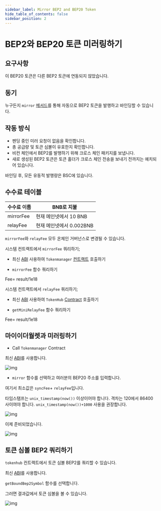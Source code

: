 ```yaml
---
sidebar_label: Mirror BEP2 and BEP20 Token
hide_table_of_contents: false
sidebar_position: 2
---
```


# BEP2와 BEP20 토큰 미러링하기

## 요구사항

이 BEP20 토큰은 다른 BEP2 토큰에 연동되지 않았습니다.

## 동기

누구든지 `mirror` [메서드](https://github.com/bnb-chain/bsc-genesis-contract/blob/af4f3993303213052222f55c721e661862d19638/contracts/TokenManager.sol#L331)를 통해 자동으로 BEP2 토큰을 발행하고 바인딩할 수 있습니다.

## 작동 방식

- 펜딩 중인 미러 요청이 없음을 확인합니다.
- 총 공급량 및 토큰 심볼이 유효한지 확인합니다.
- 비컨 체인에서 BEP2를 발행하기 위해 크로스 체인 패키지를 보냅니다.
- 새로 생성된 BEP2 토큰은 토큰 홀더가 크로스 체인 전송을 보내기 전까지는 예치되어 있습니다.

바인딩 후, 모든 유동적 발행량은 BSC에 있습니다.

## 수수료 테이블

| 수수료 이름    | BNB로 지불|
| ----------- | ---------------------------- |
| mirrorFee   | 현재 메인넷에서 10 BNB  |
| relayFee    | 현재 메인넷에서 0.002BNB |

`mirrorFee`와 `relayFee` 모두 온체인 거버넌스로 변경될 수 있습니다.

시스템 컨트랙트에서 `mirrorFee` 쿼리하기;

- 최신 [ABI](https://github.com/bnb-chain/bsc-genesis-contract/blob/master/abi/tokenmanager.abi) 사용하여 `Tokenmanager` [컨트랙트](https://testnet.bscscan.com/address/0x0000000000000000000000000000000000001008#writeContract) 호출하기

- `mirrorFee` 함수 쿼리하기

Fee= result/1e18

시스템 컨트랙트에서 `relayFee` 쿼리하기;

-  최신 [ABI](https://github.com/bnb-chain/bsc-genesis-contract/blob/master/abi/tokenhub.abi) 사용하여 `TokenHub` [Contract](https://testnet.bscscan.com/address/0x0000000000000000000000000000000000001008#writeContract) 호출하기

- `getMiniRelayFee` 함수 쿼리하기

Fee= result/1e18

## 마이이더월렛과 미러링하기

- Call `Tokenmanager` Contract

최신 [ABI](https://github.com/bnb-chain/bsc-genesis-contract/blob/master/abi/tokenmanager.abi)를 사용합니다.

![img](https://lh5.googleusercontent.com/SYyvWVcLHELSE72JSXqBwMJB6Y50jMz5HgH6irmCbyxGwr-W_Hz-vbm4IqWXAqE2hvCAXaqNKfs28ZhGFtMrMrDgWvDfEkHPunnSuxSKPpLBtuxmiX-b5yRjfczENJxKDrqSAYWy)

- `mirror` 함수를 선택하고 여러분의 BEP20 주소를 입력합니다.

여기서 최소값은 `syncFee`+ `relayFee`입니다.

타임스탬프는 `unix_timestamp(now())` 이상이어야 합니다. 격차는 120에서 86400 사이여야 합니다. `unix_timestamp(now())+1000` 사용을 권장합니다.

![img](https://lh3.googleusercontent.com/_DpAMjJwZeujn5bud485SPV014Gf4W8DRIcN9Y9FQyPxt3bveWPK8BImBbKF8pNHlE33a88I3aFLfP04uDZ8iFDvnUHtIj8cTuk_uEmImhsOmDU01UxtkNiHYNKxPGQ5jzLMpTzm)

이제 준비되었습니다.

![img](https://lh4.googleusercontent.com/4SrlLnt8g699kcX6cRYviG1GXko7QQQsym4vShNOz3BVvlR9qUtCxGjoK5Mo8XUK23YQUTjgrPXRKLN9Qk_DVkmoVCEhO9K4g94CkrgJM6P8xTb4rV5r2TF0t61EKfxzS3M6fIyB)

## 토큰 심볼 BEP2 쿼리하기

`tokenhub` 컨트랙트에서 토큰 심볼 BEP2를 쿼리할 수 있습니다.

최신 [ABI](https://raw.githubusercontent.com/bnb-chain/bsc-genesis-contract/master/abi/tokenhub.abi)를 사용합니다.

`getBoundBep2Symbol` 함수를 선택합니다.

그러면 결과값에서 토큰 심볼을 볼 수 있습니다.

![img](https://lh6.googleusercontent.com/i1NSu3t9lWEo5lRmsNw7moE_okqZe7VOto1vjGl3MXhQIoNJUJ0wMEwx-68LYRfMKbTs8TfCXzPGWJ7Oj9nSdtF3vo4wVnb_QFCeeC6RQk6kweQOe61_isnt8BOQs7mGmPpz7PKP)